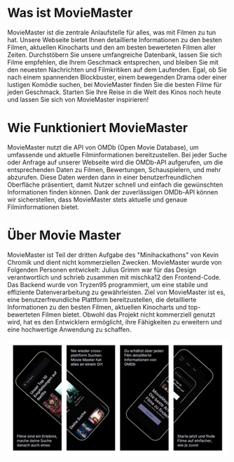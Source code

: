 # Was ist MovieMaster

MovieMaster ist die zentrale Anlaufstelle für alles, was mit Filmen zu tun hat. Unsere Webseite bietet Ihnen detaillierte Informationen zu den besten Filmen, aktuellen Kinocharts und den am besten bewerteten Filmen aller Zeiten. Durchstöbern Sie unsere umfangreiche Datenbank, lassen Sie sich Filme empfehlen, die Ihrem Geschmack entsprechen, und bleiben Sie mit den neuesten Nachrichten und Filmkritiken auf dem Laufenden. Egal, ob Sie nach einem spannenden Blockbuster, einem bewegenden Drama oder einer lustigen Komödie suchen, bei MovieMaster finden Sie die besten Filme für jeden Geschmack. Starten Sie Ihre Reise in die Welt des Kinos noch heute und lassen Sie sich von MovieMaster inspirieren!


# Wie Funktioniert MovieMaster

MovieMaster nutzt die API von OMDb (Open Movie Database), um umfassende und aktuelle Filminformationen bereitzustellen. Bei jeder Suche oder Anfrage auf unserer Webseite wird die OMDb-API aufgerufen, um die entsprechenden Daten zu Filmen, Bewertungen, Schauspielern, und mehr abzurufen. Diese Daten werden dann in einer benutzerfreundlichen Oberfläche präsentiert, damit Nutzer schnell und einfach die gewünschten Informationen finden können. Dank der zuverlässigen OMDb-API können wir sicherstellen, dass MovieMaster stets aktuelle und genaue Filminformationen bietet.

# Über Movie Master

MovieMaster ist Teil der dritten Aufgabe des "Minihackathons" von Kevin Chromik und dient nicht kommerziellen Zwecken. MovieMaster wurde von Folgenden Personen entwickelt: Julius Grimm war für das Design verantwortlich und schrieb zusammen mit mischka12 den Frontend-Code. Das Backend wurde von Tryzen95 programmiert, um eine stabile und effiziente Datenverarbeitung zu gewährleisten. Ziel von MovieMaster ist es, eine benutzerfreundliche Plattform bereitzustellen, die detaillierte Informationen zu den besten Filmen, aktuellen Kinocharts und top-bewerteten Filmen bietet. Obwohl das Projekt nicht kommerziell genutzt wird, hat es den Entwicklern ermöglicht, ihre Fähigkeiten zu erweitern und eine hochwertige Anwendung zu schaffen.

![MovieMaster Showcase](./movieMasterShowcase.png)
